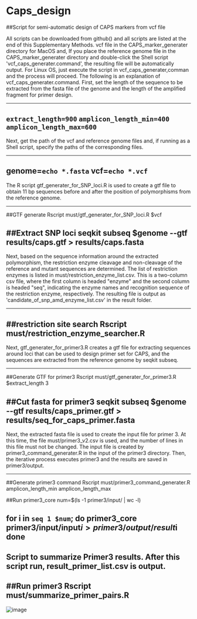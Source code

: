 # Caps_design

##Script for semi-automatic design of CAPS markers from vcf file

All scripts can be downloaded from github() and all scripts are listed at the end of this Supplementary Methods. vcf file in the CAPS_marker_generater directory for MacOS and, If you place the reference genome file in the CAPS_marker_generater directory and double-click the Shell script 'vcf_caps_generater.command', the resulting file will be automatically output. For Linux OS, just execute the script in vcf_caps_generater,comman and the process will proceed.
The following is an explanation of vcf_caps_generater.command. First, set the length of the sequence to be extracted from the fasta file of the genome and the length of the amplified fragment for primer design.

------------------------------------
`extract_length=900`
`amplicon_length_min=400`
`amplicon_length_max=600`
------------------------------------


Next, get the path of the vcf and reference genome files and, if running as a Shell script, specify the paths of the corresponding files.

------------------------------------
genome=`echo *.fasta`
vcf=`echo *.vcf`
------------------------------------


The R script gtf_generater_for_SNP_loci.R is used to create a gtf file to obtain 11 bp sequences before and after the position of polymorphisms from the reference genome.

------------------------------------
##GTF generate
Rscript must/gtf_generater_for_SNP_loci.R $vcf

##Extract SNP loci
seqkit subseq $genome --gtf results/caps.gtf > results/caps.fasta
------------------------------------


Next, based on the sequence information around the extracted polymorphism, the restriction enzyme cleavage and non-cleavage of the reference and mutant sequences are determined. The list of restriction enzymes is listed in must/restriction_enzyme_list.csv. This is a two-column csv file, where the first column is headed "enzyme" and the second column is headed "seq", indicating the enzyme names and recognition sequence of the restriction enzyme, respectively.
The resulting file is output as 'candidate_of_snp_amd_enzyme_list.csv' in the result folder.

------------------------------------
##restriction site search
Rscript must/restriction_enzyme_searcher.R
------------------------------------

Next, gtf_generater_for_primer3.R creates a gtf file for extracting sequences around loci that can be used to design primer set for CAPS, and the sequences are extracted from the reference genome by seqkit subseq.

------------------------------------
##Generate GTF for primer3
Rscript must/gtf_generater_for_primer3.R $extract_length 3

##Cut fasta for primer3
seqkit subseq $genome --gtf results/caps_primer.gtf > results/seq_for_caps_primer.fasta
------------------------------------


Next, the extracted fasta file is used to create the input file for primer 3. At this time, the file must/primer3_v2.csv is used, and the number of lines in this file must not be changed. The input file is created by primer3_command_generater.R in the input of the primer3 directory. Then, the iterative process executes primer3 and the results are saved in primer3/output.

------------------------------------
##Generate primer3 command
Rscript must/primer3_command_generater.R amplicon_length_min amplicon_length_max

##Run primer3_core
num=$(ls -1 primer3/input/ | wc -l)

for i in `seq 1 $num`; do
  primer3_core primer3/input/input$i > primer3/output/result$i
done
------------------------------------


Script to summarize Primer3 results. After this script run, result_primer_list.csv is output.
------------------------------------
##Run primer3
Rscript must/summarize_primer_pairs.R
------------------------------------

![image](https://github.com/nishimurakazusa/Caps_design/assets/46805695/42fc35a7-80d2-402b-8a87-4773e9b0c545)
